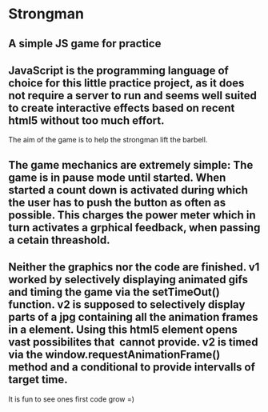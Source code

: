 # Strongman
A simple JS game for practice
---
JavaScript is the programming language of choice for this little practice project, as it does not require a server to run and seems well suited to create interactive effects based on recent html5 without too much effort.
---
The aim of the game is to help the strongman lift the barbell.

The game mechanics are extremely simple:
The game is in pause mode until started. 
When started a count down is activated during which the user has to push the button as often as possible.
This charges the power meter which in turn activates a grphical feedback, when passing a cetain threashold.
---
Neither the graphics nor the code are finished. 
v1 worked by selectively displaying animated gifs and timing the game via the setTimeOut() function.
v2 is supposed to selectively display parts of a jpg containing all the animation frames in a <canvas> element. Using this html5 element opens vast possibilites that <img> cannot provide.
v2 is timed via the window.requestAnimationFrame() method and a conditional to provide intervalls of target time.
---
It is fun to see ones first code grow =)
